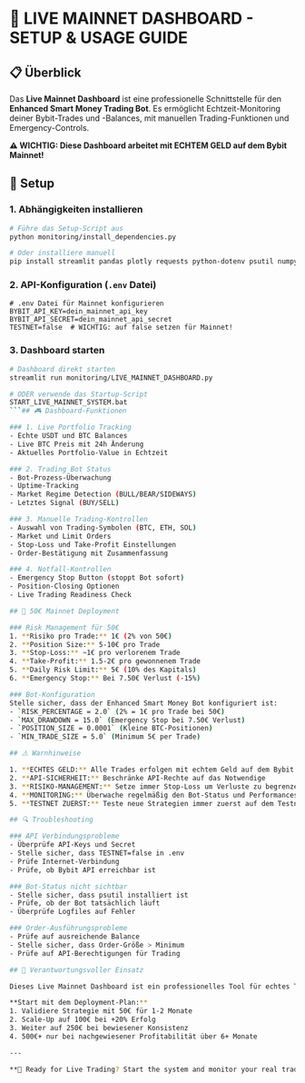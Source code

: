 # 🚀 LIVE MAINNET DASHBOARD - SETUP & USAGE GUIDE

## 📋 Überblick

Das **Live Mainnet Dashboard** ist eine professionelle Schnittstelle für den **Enhanced Smart Money Trading Bot**. Es ermöglicht Echtzeit-Monitoring deiner Bybit-Trades und -Balances, mit manuellen Trading-Funktionen und Emergency-Controls.

**⚠️ WICHTIG: Diese Dashboard arbeitet mit ECHTEM GELD auf dem Bybit Mainnet!**

## 🔧 Setup

### 1. Abhängigkeiten installieren
```bash
# Führe das Setup-Script aus
python monitoring/install_dependencies.py

# Oder installiere manuell
pip install streamlit pandas plotly requests python-dotenv psutil numpy
```

### 2. API-Konfiguration (`.env` Datei)
```
# .env Datei für Mainnet konfigurieren
BYBIT_API_KEY=dein_mainnet_api_key
BYBIT_API_SECRET=dein_mainnet_api_secret
TESTNET=false  # WICHTIG: auf false setzen für Mainnet!
```

### 3. Dashboard starten
```bash
# Dashboard direkt starten
streamlit run monitoring/LIVE_MAINNET_DASHBOARD.py

# ODER verwende das Startup-Script
START_LIVE_MAINNET_SYSTEM.bat
```## 🎮 Dashboard-Funktionen

### 1. Live Portfolio Tracking
- Echte USDT und BTC Balances
- Live BTC Preis mit 24h Änderung
- Aktuelles Portfolio-Value in Echtzeit

### 2. Trading Bot Status
- Bot-Prozess-Überwachung
- Uptime-Tracking
- Market Regime Detection (BULL/BEAR/SIDEWAYS)
- Letztes Signal (BUY/SELL)

### 3. Manuelle Trading-Kontrollen
- Auswahl von Trading-Symbolen (BTC, ETH, SOL)
- Market und Limit Orders
- Stop-Loss und Take-Profit Einstellungen
- Order-Bestätigung mit Zusammenfassung

### 4. Notfall-Kontrollen
- Emergency Stop Button (stoppt Bot sofort)
- Position-Closing Optionen
- Live Trading Readiness Check

## 🚀 50€ Mainnet Deployment

### Risk Management für 50€
1. **Risiko pro Trade:** 1€ (2% von 50€)
2. **Position Size:** 5-10€ pro Trade
3. **Stop-Loss:** ~1€ pro verlorenem Trade
4. **Take-Profit:** 1.5-2€ pro gewonnenem Trade
5. **Daily Risk Limit:** 5€ (10% des Kapitals)
6. **Emergency Stop:** Bei 7.50€ Verlust (-15%)

### Bot-Konfiguration
Stelle sicher, dass der Enhanced Smart Money Bot konfiguriert ist:
- `RISK_PERCENTAGE = 2.0` (2% = 1€ pro Trade bei 50€)
- `MAX_DRAWDOWN = 15.0` (Emergency Stop bei 7.50€ Verlust)
- `POSITION_SIZE = 0.0001` (Kleine BTC-Positionen)
- `MIN_TRADE_SIZE = 5.0` (Minimum 5€ per Trade)

## ⚠️ Warnhinweise

1. **ECHTES GELD:** Alle Trades erfolgen mit echtem Geld auf dem Bybit Mainnet
2. **API-SICHERHEIT:** Beschränke API-Rechte auf das Notwendige
3. **RISIKO-MANAGEMENT:** Setze immer Stop-Loss um Verluste zu begrenzen
4. **MONITORING:** Überwache regelmäßig den Bot-Status und Performances
5. **TESTNET ZUERST:** Teste neue Strategien immer zuerst auf dem Testnet

## 🔍 Troubleshooting

### API Verbindungsprobleme
- Überprüfe API-Keys und Secret
- Stelle sicher, dass TESTNET=false in .env
- Prüfe Internet-Verbindung
- Prüfe, ob Bybit API erreichbar ist

### Bot-Status nicht sichtbar
- Stelle sicher, dass psutil installiert ist
- Prüfe, ob der Bot tatsächlich läuft
- Überprüfe Logfiles auf Fehler

### Order-Ausführungsprobleme
- Prüfe auf ausreichende Balance
- Stelle sicher, dass Order-Größe > Minimum
- Prüfe auf API-Berechtigungen für Trading

## 💼 Verantwortungsvoller Einsatz

Dieses Live Mainnet Dashboard ist ein professionelles Tool für echtes Trading. Verwende es verantwortungsvoll und starte mit kleinen Beträgen (50€), bis du die Performance und Zuverlässigkeit validiert hast.

**Start mit dem Deployment-Plan:**
1. Validiere Strategie mit 50€ für 1-2 Monate
2. Scale-Up auf 100€ bei +20% Erfolg
3. Weiter auf 250€ bei bewiesener Konsistenz
4. 500€+ nur bei nachgewiesener Profitabilität über 6+ Monate

---

**🚀 Ready for Live Trading? Start the system and monitor your real trades!**